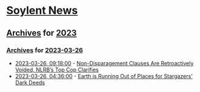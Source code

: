 # [Soylent News](../../../README.md)

## [Archives](../../index.md) for [2023](../index.md)

### [Archives](../../index.md) for [2023-03-26](index.md)

* [2023-03-26, 09:18:00](https://soylentnews.org/article.pl?sid=23/03/25/160226&from=rss) - [Non-Disparagement Clauses Are Retroactively Voided, NLRB’s Top Cop Clarifies](https://soylentnews.org/article.pl?sid=23/03/25/160226&from=rss)
* [2023-03-26, 04:36:00](https://soylentnews.org/article.pl?sid=23/03/25/1555236&from=rss) - [Earth is Running Out of Places for Stargazers' Dark Deeds](https://soylentnews.org/article.pl?sid=23/03/25/1555236&from=rss)
